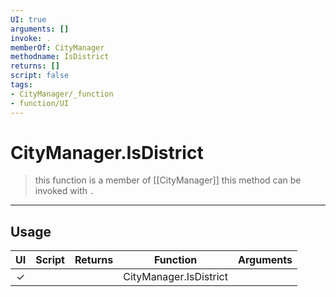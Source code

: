 ```yaml
---
UI: true
arguments: []
invoke: .
memberOf: CityManager
methodname: IsDistrict
returns: []
script: false
tags:
- CityManager/_function
- function/UI
---
```

# CityManager.IsDistrict
> this function is a member of [[CityManager]]
> this method can be invoked with `.`
-----
## Usage
|  UI | Script | Returns | Function | Arguments |
|:---:|:------:|-------:|:--------:|:---------|
|✓| ||CityManager.IsDistrict||
